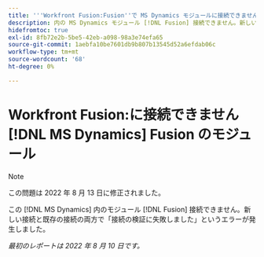 ```yaml
---
title: '''Workfront Fusion:Fusion''で MS Dynamics モジュールに接続できません'
description: 内の MS Dynamics モジュール [!DNL Fusion] 接続できません。新しい接続と既存の接続の両方で接続エラーの検証に失敗した場合があります。
hidefromtoc: true
exl-id: 8fb72e2b-5be5-42eb-a098-98a3e74efa65
source-git-commit: 1aebfa10be7601db9b807b13545d52a6efdab06c
workflow-type: tm+mt
source-wordcount: '68'
ht-degree: 0%

---
```


# Workfront Fusion:に接続できません [!DNL MS Dynamics] Fusion のモジュール

>[!NOTE]
>
> この問題は 2022 年 8 月 13 日に修正されました。

この [!DNL MS Dynamics] 内のモジュール [!DNL Fusion] 接続できません。新しい接続と既存の接続の両方で「接続の検証に失敗しました」というエラーが発生しました。

_最初のレポートは 2022 年 8 月 10 日です。_
